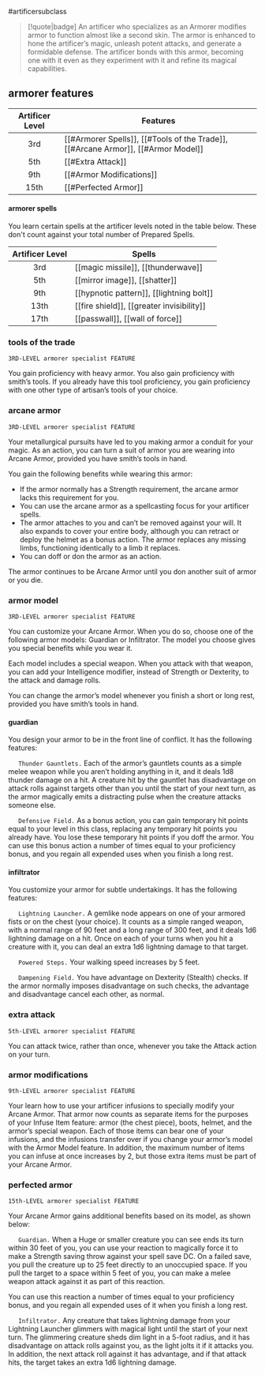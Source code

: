 #artificersubclass

> [!quote|badge] 
> An artificer who specializes as an Armorer modifies armor to function almost like a second skin. The armor is enhanced to hone the artificer’s magic, unleash potent attacks, and generate a formidable defense. The artificer bonds with this armor, becoming one with it even as they experiment with it and refine its magical capabilities.
## armorer features
| **Artificer Level** | **Features**                                                                      |
| :-----------------: | --------------------------------------------------------------------------------- |
|         3rd         | [[#Armorer Spells]], [[#Tools of the Trade]], [[#Arcane Armor]], [[#Armor Model]] |
|         5th         | [[#Extra Attack]]                                                                 |
|         9th         | [[#Armor Modifications]]                                                          |
|        15th         | [[#Perfected Armor]]                                                              |
#### armorer spells
You learn certain spells at the artificer levels noted in the table below. These don't count against your total number of Prepared Spells.

| **Artificer Level** | **Spells**                                |
| :-----------------: | ----------------------------------------- |
|         3rd         | [[magic missile]], [[thunderwave]]        |
|         5th         | [[mirror image]], [[shatter]]             |
|         9th         | [[hypnotic pattern]], [[lightning bolt]]  |
|        13th         | [[fire shield]], [[greater invisibility]] |
|        17th         | [[passwall]], [[wall of force]]           |
### tools of the trade
`3RD-LEVEL armorer specialist FEATURE`

You gain proficiency with heavy armor. You also gain proficiency with smith’s tools. If you already have this tool proficiency, you gain proficiency with one other type of artisan’s tools of your choice.
### arcane armor
`3RD-LEVEL armorer specialist FEATURE`

Your metallurgical pursuits have led to you making armor a conduit for your magic. As an action, you can turn a suit of armor you are wearing into Arcane Armor, provided you have smith’s tools in hand.

You gain the following benefits while wearing this armor:
- If the armor normally has a Strength requirement, the arcane armor lacks this requirement for you.
- You can use the arcane armor as a spellcasting focus for your artificer spells.
- The armor attaches to you and can’t be removed against your will. It also expands to cover your entire body, although you can retract or deploy the helmet as a bonus action. The armor replaces any missing limbs, functioning identically to a limb it replaces.
- You can doff or don the armor as an action.

The armor continues to be Arcane Armor until you don another suit of armor or you die.
### armor model
`3RD-LEVEL armorer specialist FEATURE`

You can customize your Arcane Armor. When you do so, choose one of the following armor models: Guardian or Infiltrator. The model you choose gives you special benefits while you wear it.

Each model includes a special weapon. When you attack with that weapon, you can add your Intelligence modifier, instead of Strength or Dexterity, to the attack and damage rolls.

You can change the armor’s model whenever you finish a short or long rest, provided you have smith’s tools in hand.
#### guardian
You design your armor to be in the front line of conflict. It has the following features:

$\quad$ `Thunder Gauntlets.` Each of the armor’s gauntlets counts as a simple melee weapon while you aren’t holding anything in it, and it deals 1d8 thunder damage on a hit. A creature hit by the gauntlet has disadvantage on attack rolls against targets other than you until the start of your next turn, as the armor magically emits a distracting pulse when the creature attacks someone else.

$\quad$ `Defensive Field.` As a bonus action, you can gain temporary hit points equal to your level in this class, replacing any temporary hit points you already have. You lose these temporary hit points if you doff the armor. You can use this bonus action a number of times equal to your proficiency bonus, and you regain all expended uses when you finish a long rest.
#### infiltrator
You customize your armor for subtle undertakings. It has the following features:

$\quad$ `Lightning Launcher.` A gemlike node appears on one of your armored fists or on the chest (your choice). It counts as a simple ranged weapon, with a normal range of 90 feet and a long range of 300 feet, and it deals 1d6 lightning damage on a hit. Once on each of your turns when you hit a creature with it, you can deal an extra 1d6 lightning damage to that target.

$\quad$ `Powered Steps.` Your walking speed increases by 5 feet.

$\quad$ `Dampening Field.` You have advantage on Dexterity (Stealth) checks. If the armor normally imposes disadvantage on such checks, the advantage and disadvantage cancel each other, as normal.
### extra attack
`5th-LEVEL armorer specialist FEATURE`

You can attack twice, rather than once, whenever you take the Attack action on your turn.
### armor modifications
`9th-LEVEL armorer specialist FEATURE`

Your learn how to use your artificer infusions to specially modify your Arcane Armor. That armor now counts as separate items for the purposes of your Infuse Item feature: armor (the chest piece), boots, helmet, and the armor’s special weapon. Each of those items can bear one of your infusions, and the infusions transfer over if you change your armor’s model with the Armor Model feature. In addition, the maximum number of items you can infuse at once increases by 2, but those extra items must be part of your Arcane Armor.
### perfected armor
`15th-LEVEL armorer specialist FEATURE`

Your Arcane Armor gains additional benefits based on its model, as shown below:

$\quad$ `Guardian.` When a Huge or smaller creature you can see ends its turn within 30 feet of you, you can use your reaction to magically force it to make a Strength saving throw against your spell save DC. On a failed save, you pull the creature up to 25 feet directly to an unoccupied space. If you pull the target to a space within 5 feet of you, you can make a melee weapon attack against it as part of this reaction.

You can use this reaction a number of times equal to your proficiency bonus, and you regain all expended uses of it when you finish a long rest.

$\quad$ `Infiltrator.` Any creature that takes lightning damage from your Lightning Launcher glimmers with magical light until the start of your next turn. The glimmering creature sheds dim light in a 5-foot radius, and it has disadvantage on attack rolls against you, as the light jolts it if it attacks you. In addition, the next attack roll against it has advantage, and if that attack hits, the target takes an extra 1d6 lightning damage.